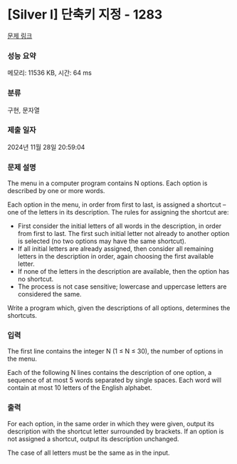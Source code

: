 # [Silver I] 단축키 지정 - 1283 

[문제 링크](https://www.acmicpc.net/problem/1283) 

### 성능 요약

메모리: 11536 KB, 시간: 64 ms

### 분류

구현, 문자열

### 제출 일자

2024년 11월 28일 20:59:04

### 문제 설명

<p>The menu in a computer program contains N options. Each option is described by one or more words. </p>

<p>Each option in the menu, in order from first to last, is assigned a shortcut – one of the letters in its description. The rules for assigning the shortcut are: </p>

<ul>
	<li>First consider the initial letters of all words in the description, in order from first to last. The first such initial letter not already to another option is selected (no two options may have the same shortcut). </li>
	<li>If all initial letters are already assigned, then consider all remaining letters in the description in order, again choosing the first available letter. </li>
	<li>If none of the letters in the description are available, then the option has no shortcut. </li>
	<li>The process is not case sensitive; lowercase and uppercase letters are considered the same. </li>
</ul>

<p>Write a program which, given the descriptions of all options, determines the shortcuts. </p>

### 입력 

 <p>The first line contains the integer N (1 ≤ N ≤ 30), the number of options in the menu. </p>

<p>Each of the following N lines contains the description of one option, a sequence of at most 5 words separated by single spaces. Each word will contain at most 10 letters of the English alphabet. </p>

### 출력 

 <p>For each option, in the same order in which they were given, output its description with the shortcut letter surrounded by brackets. If an option is not assigned a shortcut, output its description unchanged. </p>

<p>The case of all letters must be the same as in the input.</p>

